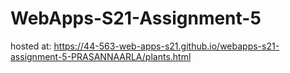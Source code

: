 # WebApps-S21-Assignment-5
hosted at:
https://44-563-web-apps-s21.github.io/webapps-s21-assignment-5-PRASANNAARLA/plants.html